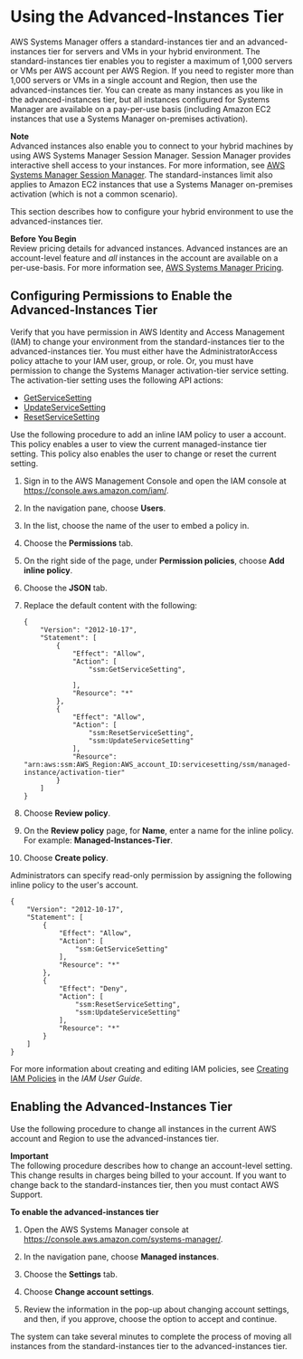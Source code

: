 # Using the Advanced\-Instances Tier<a name="systems-manager-managedinstances-advanced"></a>

AWS Systems Manager offers a standard\-instances tier and an advanced\-instances tier for servers and VMs in your hybrid environment\. The standard\-instances tier enables you to register a maximum of 1,000 servers or VMs per AWS account per AWS Region\. If you need to register more than 1,000 servers or VMs in a single account and Region, then use the advanced\-instances tier\. You can create as many instances as you like in the advanced\-instances tier, but all instances configured for Systems Manager are available on a pay\-per\-use basis \(including Amazon EC2 instances that use a Systems Manager on\-premises activation\)\.

**Note**  
Advanced instances also enable you to connect to your hybrid machines by using AWS Systems Manager Session Manager\. Session Manager provides interactive shell access to your instances\. For more information, see [AWS Systems Manager Session Manager](session-manager.md)\.
The standard\-instances limit also applies to Amazon EC2 instances that use a Systems Manager on\-premises activation \(which is not a common scenario\)\.

This section describes how to configure your hybrid environment to use the advanced\-instances tier\.

**Before You Begin**  
Review pricing details for advanced instances\. Advanced instances are an account\-level feature and *all* instances in the account are available on a per\-use\-basis\. For more information see, [AWS Systems Manager Pricing](https://aws.amazon.com/systems-manager/pricing/)\. 

## Configuring Permissions to Enable the Advanced\-Instances Tier<a name="systems-manager-managedinstances-advanced-permissions"></a>

Verify that you have permission in AWS Identity and Access Management \(IAM\) to change your environment from the standard\-instances tier to the advanced\-instances tier\. You must either have the AdministratorAccess policy attache to your IAM user, group, or role\. Or, you must have permission to change the Systems Manager activation\-tier service setting\. The activation\-tier setting uses the following API actions: 
+ [GetServiceSetting](https://docs.aws.amazon.com/systems-manager/latest/APIReference/API_GetServiceSetting.html)
+ [UpdateServiceSetting](https://docs.aws.amazon.com/systems-manager/latest/APIReference/API_UpdateServiceSetting.html)
+ [ResetServiceSetting](https://docs.aws.amazon.com/systems-manager/latest/APIReference/API_ResetServiceSetting.html)

Use the following procedure to add an inline IAM policy to user a account\. This policy enables a user to view the current managed\-instance tier setting\. This policy also enables the user to change or reset the current setting\.

1. Sign in to the AWS Management Console and open the IAM console at [https://console\.aws\.amazon\.com/iam/](https://console.aws.amazon.com/iam/)\.

1. In the navigation pane, choose **Users**\.

1. In the list, choose the name of the user to embed a policy in\.

1. Choose the **Permissions** tab\.

1. On the right side of the page, under **Permission policies**, choose **Add inline policy**\. 

1. Choose the **JSON** tab\.

1. Replace the default content with the following:

   ```
   {
       "Version": "2012-10-17",
       "Statement": [
           {
               "Effect": "Allow",
               "Action": [
                   "ssm:GetServiceSetting",
                   
               ],
               "Resource": "*"
           },
           {
               "Effect": "Allow",
               "Action": [
                   "ssm:ResetServiceSetting",
                   "ssm:UpdateServiceSetting"
               ],
               "Resource": "arn:aws:ssm:AWS_Region:AWS_account_ID:servicesetting/ssm/managed-instance/activation-tier"
           }
       ]
   }
   ```

1. Choose **Review policy**\.

1. On the **Review policy** page, for **Name**, enter a name for the inline policy\. For example: **Managed\-Instances\-Tier**\.

1. Choose **Create policy**\.

Administrators can specify read\-only permission by assigning the following inline policy to the user's account\.

```
{
    "Version": "2012-10-17",
    "Statement": [
        {
            "Effect": "Allow",
            "Action": [
                "ssm:GetServiceSetting"
            ],
            "Resource": "*"
        },
        {
            "Effect": "Deny",
            "Action": [
                "ssm:ResetServiceSetting",
                "ssm:UpdateServiceSetting"
            ],
            "Resource": "*"
        }
    ]
}
```

For more information about creating and editing IAM policies, see [Creating IAM Policies](https://docs.aws.amazon.com/IAM/latest/UserGuide/access_policies_create.html) in the *IAM User Guide*\.

## Enabling the Advanced\-Instances Tier<a name="systems-manager-managedinstances-advanced-enabling"></a>

Use the following procedure to change all instances in the current AWS account and Region to use the advanced\-instances tier\.

**Important**  
The following procedure describes how to change an account\-level setting\. This change results in charges being billed to your account\. If you want to change back to the standard\-instances tier, then you must contact AWS Support\.

**To enable the advanced\-instances tier**

1. Open the AWS Systems Manager console at [https://console\.aws\.amazon\.com/systems\-manager/](https://console.aws.amazon.com/systems-manager/)\.

1. In the navigation pane, choose **Managed instances**\.

1. Choose the **Settings** tab\.

1. Choose **Change account settings**\.

1. Review the information in the pop\-up about changing account settings, and then, if you approve, choose the option to accept and continue\.

The system can take several minutes to complete the process of moving all instances from the standard\-instances tier to the advanced\-instances tier\.